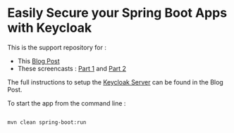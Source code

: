 Easily Secure your Spring Boot Apps with Keycloak
=================================================

This is the support repository for :
- This [Blog Post](https://developers.redhat.com/blog/?p=432287)
- These screencasts : [Part 1](https://youtu.be/UUWyu1kG6YI) and [Part 2](https://youtu.be/Yc5Qe5C3Xn4)

The full instructions to setup the [Keycloak Server](http://www.keycloak.org/downloads.html) can be found in the Blog Post.


To start the app from the command line :
```

mvn clean spring-boot:run

```


